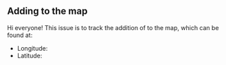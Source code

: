 ## Adding <your-city> to the map

Hi everyone! This issue is to track the addition of <your-city> to the map, which can be found at:

- Longitude: <your-longitude>
- Latitude: <your-latitude>
